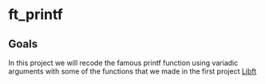# ft_printf

## Goals
In this project we will recode the famous printf function using variadic arguments with some of the functions that we made in the first project [Libft](https://github.com/mountassir-007/Libft-1337)
